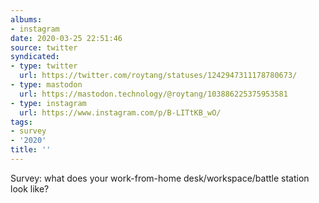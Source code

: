 ```yaml
---
albums:
- instagram
date: 2020-03-25 22:51:46
source: twitter
syndicated:
- type: twitter
  url: https://twitter.com/roytang/statuses/1242947311178780673/
- type: mastodon
  url: https://mastodon.technology/@roytang/103886225375953581
- type: instagram
  url: https://www.instagram.com/p/B-LITtKB_wO/
tags:
- survey
- '2020'
title: ''
---
```


Survey: what does your work-from-home desk/workspace/battle station look like?